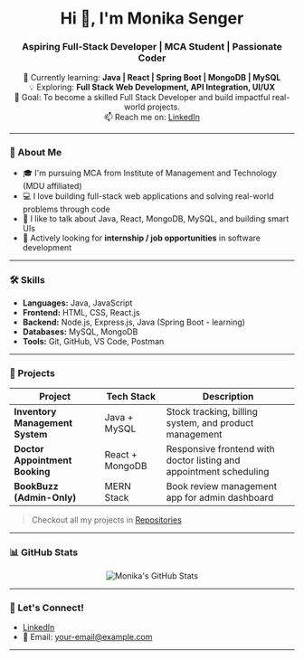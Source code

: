 <h1 align="center">Hi 👋, I'm Monika Senger</h1>
<h3 align="center">Aspiring Full-Stack Developer | MCA Student | Passionate Coder</h3>

<p align="center">
🌱 Currently learning: <strong>Java | React | Spring Boot | MongoDB | MySQL</strong><br>
💡 Exploring: <strong>Full Stack Web Development, API Integration, UI/UX</strong><br>
🎯 Goal: To become a skilled Full Stack Developer and build impactful real-world projects.<br>
📫 Reach me on: <a href="https://www.linkedin.com/in/monika-your-id/">LinkedIn</a>
</p>

---

### 🚀 About Me
- 🎓 I'm pursuing MCA from Institute of Management and Technology (MDU affiliated)
- 💻 I love building full-stack web applications and solving real-world problems through code
- 💬 I like to talk about Java, React, MongoDB, MySQL, and building smart UIs
- 🤝 Actively looking for **internship / job opportunities** in software development

---

### 🛠️ Skills
- **Languages:** Java, JavaScript
- **Frontend:** HTML, CSS, React.js
- **Backend:** Node.js, Express.js, Java (Spring Boot - learning)
- **Databases:** MySQL, MongoDB
- **Tools:** Git, GitHub, VS Code, Postman

---

### 💼 Projects

| Project | Tech Stack | Description |
|--------|------------|-------------|
| **Inventory Management System** | Java + MySQL | Stock tracking, billing system, and product management |
| **Doctor Appointment Booking** | React + MongoDB | Responsive frontend with doctor listing and appointment scheduling |
| **BookBuzz (Admin-Only)** | MERN Stack | Book review management app for admin dashboard |

> Checkout all my projects in [Repositories](https://github.com/monika-senger?tab=repositories)

---

### 📊 GitHub Stats
<p align="center">
  <img src="https://github-readme-stats.vercel.app/api?username=monika-senger&show_icons=true&theme=radical" alt="Monika's GitHub Stats" />
</p>

---

### 🌟 Let's Connect!
- [LinkedIn](https://linkedin.com/in/monika-your-id)
- 📧 Email: your-email@example.com

---

